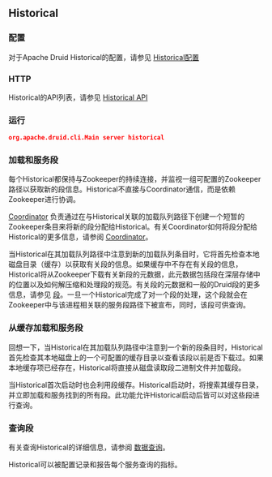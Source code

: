 <!-- toc -->

<script async src="https://pagead2.googlesyndication.com/pagead/js/adsbygoogle.js"></script>
<ins class="adsbygoogle"
     style="display:block; text-align:center;"
     data-ad-layout="in-article"
     data-ad-format="fluid"
     data-ad-client="ca-pub-8828078415045620"
     data-ad-slot="7586680510"></ins>
<script>
     (adsbygoogle = window.adsbygoogle || []).push({});
</script>

## Historical
### 配置
对于Apache Druid Historical的配置，请参见 [Historical配置](../configuration/human-readable-byte.md#Historical)

### HTTP
Historical的API列表，请参见 [Historical API](../operations/api-reference.md#Historical)

### 运行
```json
org.apache.druid.cli.Main server historical
```

### 加载和服务段

每个Historical都保持与Zookeeper的持续连接，并监视一组可配置的Zookeeper路径以获取新的段信息。Historical不直接与Coordinator通信，而是依赖Zookeeper进行协调。

[Coordinator](./Coordinator.md) 负责通过在与Historical关联的加载队列路径下创建一个短暂的Zookeeper条目来将新的段分配给Historical。有关Coordinator如何将段分配给Historical的更多信息，请参阅 [Coordinator](./Coordinator.md)。

当Historical在其加载队列路径中注意到新的加载队列条目时，它将首先检查本地磁盘目录（缓存）以获取有关段的信息。如果缓存中不存在有关段的信息，Historical将从Zookeeper下载有关新段的元数据，此元数据包括段在深层存储中的位置以及如何解压缩和处理段的规范。有关段的元数据和一般的Druid段的更多信息，请参见 [段](segments.md)。一旦一个Historical完成了对一个段的处理，这个段就会在Zookeeper中与该进程相关联的服务段路径下被宣布，同时，该段可供查询。

### 从缓存加载和服务段

回想一下，当Historical在其加载队列路径中注意到一个新的段条目时，Historical首先检查其本地磁盘上的一个可配置的缓存目录以查看该段以前是否下载过。如果本地缓存项已经存在，Historical将直接从磁盘读取段二进制文件并加载段。

当Historical首次启动时也会利用段缓存。Historical启动时，将搜索其缓存目录，并立即加载和服务找到的所有段。此功能允许Historical启动后皆可以对这些段进行查询。

### 查询段

有关查询Historical的详细信息，请参阅 [数据查询](../querying/makeNativeQueries.md)。

Historical可以被配置记录和报告每个服务查询的指标。